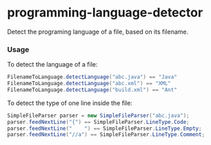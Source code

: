 # programming-language-detector

Detect the programing language of a file, based on its filename.


### Usage

To detect the language of a file:
```java
FilenameToLanguage.detectLanguage("abc.java") == "Java"
FilenameToLanguage.detectLanguage("abc.xml") == "XML"
FilenameToLanguage.detectLanguage("build.xml") == "Ant"
```

To detect the type of one line inside the file:
```java
SimpleFileParser parser = new SimpleFileParser("abc.java");
parser.feedNextLine("{") == SimpleFileParser.LineType.Code;
parser.feedNextLine("    ") == SimpleFileParser.LineType.Empty;
parser.feedNextLine("//a") == SimpleFileParser.LineType.Comment;
```
